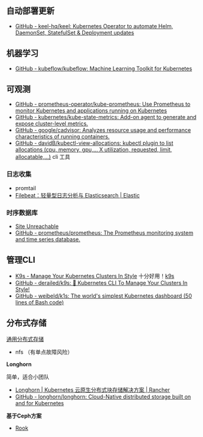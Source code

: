 ## 自动部署更新

- [GitHub - keel-hq/keel: Kubernetes Operator to automate Helm, DaemonSet, StatefulSet & Deployment updates](https://github.com/keel-hq/keel)


## 机器学习

- [GitHub - kubeflow/kubeflow: Machine Learning Toolkit for Kubernetes](https://github.com/kubeflow/kubeflow)


## 可观测

- [GitHub - prometheus-operator/kube-prometheus: Use Prometheus to monitor Kubernetes and applications running on Kubernetes](https://github.com/prometheus-operator/kube-prometheus)
- [GitHub - kubernetes/kube-state-metrics: Add-on agent to generate and expose cluster-level metrics.](https://github.com/kubernetes/kube-state-metrics)
- [GitHub - google/cadvisor: Analyzes resource usage and performance characteristics of running containers.](https://github.com/google/cadvisor)
- [GitHub - davidB/kubectl-view-allocations: kubectl plugin to list allocations (cpu, memory, gpu,... X utilization, requested, limit, allocatable,...)](https://github.com/davidB/kubectl-view-allocations) cli 工具

### 日志收集

- promtail
- [Filebeat：轻量型日志分析与 Elasticsearch | Elastic](https://www.elastic.co/cn/beats/filebeat)

### 时序数据库

- [Site Unreachable](https://github.com/grafana/loki)
- [GitHub - prometheus/prometheus: The Prometheus monitoring system and time series database.](https://github.com/prometheus/prometheus)


## 管理CLI

- [K9s - Manage Your Kubernetes Clusters In Style](https://k9scli.io/) 十分好用！[k9s](k9s.md)
- [GitHub - derailed/k9s: 🐶 Kubernetes CLI To Manage Your Clusters In Style!](https://github.com/derailed/k9s)
- [GitHub - weibeld/k1s: The world's simplest Kubernetes dashboard (50 lines of Bash code)](https://github.com/weibeld/k1s)


## 分布式存储

[通用分布式存储](../../../技术选型/分布式存储.md)

- nfs （有单点故障风险）

**Longhorn**

简单，适合小团队

- [Longhorn | Kubernetes 云原生分布式块存储解决方案 | Rancher](https://www.rancher.cn/longhorn)
- [GitHub - longhorn/longhorn: Cloud-Native distributed storage built on and for Kubernetes](https://github.com/longhorn/longhorn) 


**基于Ceph方案**

- [Rook](https://rook.io/) 